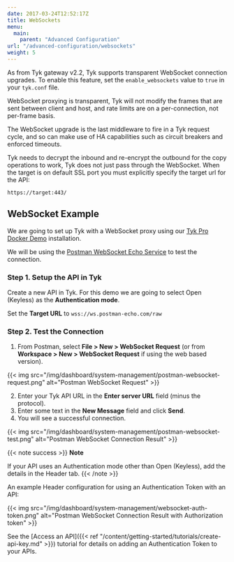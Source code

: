```yaml
---
date: 2017-03-24T12:52:17Z
title: WebSockets
menu: 
  main:
    parent: "Advanced Configuration"
url: "/advanced-configuration/websockets"
weight: 5  
---
```


As from Tyk gateway v2.2, Tyk supports transparent WebSocket connection upgrades. To enable this feature, set the `enable_websockets` value to `true` in your `tyk.conf` file.

WebSocket proxying is transparent, Tyk will not modify the frames that are sent between client and host, and rate limits are on a per-connection, not per-frame basis.

The WebSocket upgrade is the last middleware to fire in a Tyk request cycle, and so can make use of HA capabilities such as circuit breakers and enforced timeouts.

Tyk needs to decrypt the inbound and re-encrypt the outbound for the copy operations to work, Tyk does not just pass through the WebSocket. When the target is on default SSL port you must explicitly specify the target url for the API:

```{.copyWrapper}
https://target:443/
```

## WebSocket Example

We are going to set up Tyk with a WebSocket proxy using our [Tyk Pro Docker Demo](https://github.com/TykTechnologies/tyk-pro-docker-demo) installation.

We will be using the [Postman WebSocket Echo Service](https://blog.postman.com/introducing-postman-websocket-echo-service/) to test the connection.

### Step 1. Setup the API in Tyk

Create a new API in Tyk. For this demo we are going to select Open (Keyless) as the **Authentication mode**.

Set the **Target URL** to `wss://ws.postman-echo.com/raw`


### Step 2. Test the Connection

1. From Postman, select **File > New > WebSocket Request** (or from **Workspace > New > WebSocket Request** if using the web based version).

{{< img src="/img/dashboard/system-management/postman-websocket-request.png" alt="Postman WebSocket Request" >}}

2. Enter your Tyk API URL in the **Enter server URL** field (minus the protocol).
3. Enter some text in the **New Message** field and click **Send**.
4. You will see a successful connection.

{{< img src="/img/dashboard/system-management/postman-websocket-test.png" alt="Postman WebSocket Connection Result" >}}

{{< note success >}}
**Note**  

If your API uses an Authentication mode other than Open (Keyless), add the details in the Header tab. 
{{< /note >}}

An example Header configuration for using an Authentication Token with an API:

{{< img src="/img/dashboard/system-management/websocket-auth-token.png" alt="Postman WebSocket Connection Result with Authorization token" >}}

See the [Access an API]({{< ref "/content/getting-started/tutorials/create-api-key.md" >}}) tutorial for details on adding an Authentication Token to your APIs.